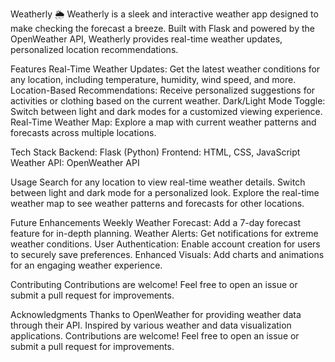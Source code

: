 Weatherly 🌦️
Weatherly is a sleek and interactive weather app designed to make checking the forecast a breeze. Built with Flask and powered by the OpenWeather API, Weatherly provides real-time weather updates, personalized location recommendations.

Features
Real-Time Weather Updates: Get the latest weather conditions for any location, including temperature, humidity, wind speed, and more.
Location-Based Recommendations: Receive personalized suggestions for activities or clothing based on the current weather.
Dark/Light Mode Toggle: Switch between light and dark modes for a customized viewing experience.
Real-Time Weather Map: Explore a map with current weather patterns and forecasts across multiple locations.

Tech Stack
Backend: Flask (Python)
Frontend: HTML, CSS, JavaScript
Weather API: OpenWeather API

Usage
Search for any location to view real-time weather details.
Switch between light and dark mode for a personalized look.
Explore the real-time weather map to see weather patterns and forecasts for other locations.

Future Enhancements
Weekly Weather Forecast: Add a 7-day forecast feature for in-depth planning.
Weather Alerts: Get notifications for extreme weather conditions.
User Authentication: Enable account creation for users to securely save preferences.
Enhanced Visuals: Add charts and animations for an engaging weather experience.

Contributing
Contributions are welcome! Feel free to open an issue or submit a pull request for improvements.

Acknowledgments
Thanks to OpenWeather for providing weather data through their API.
Inspired by various weather and data visualization applications.
Contributions are welcome! Feel free to open an issue or submit a pull request for improvements.
